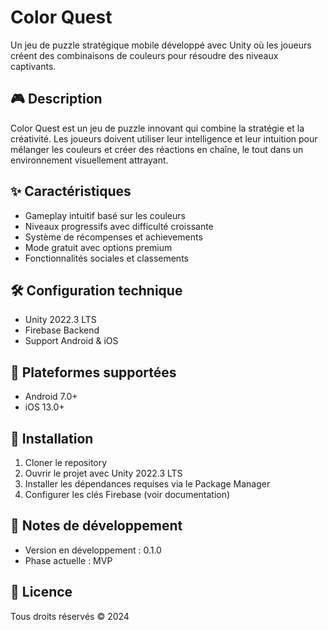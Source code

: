# Color Quest

Un jeu de puzzle stratégique mobile développé avec Unity où les joueurs créent des combinaisons de couleurs pour résoudre des niveaux captivants.

## 🎮 Description
Color Quest est un jeu de puzzle innovant qui combine la stratégie et la créativité. Les joueurs doivent utiliser leur intelligence et leur intuition pour mélanger les couleurs et créer des réactions en chaîne, le tout dans un environnement visuellement attrayant.

## ✨ Caractéristiques
- Gameplay intuitif basé sur les couleurs
- Niveaux progressifs avec difficulté croissante
- Système de récompenses et achievements
- Mode gratuit avec options premium
- Fonctionnalités sociales et classements

## 🛠 Configuration technique
- Unity 2022.3 LTS
- Firebase Backend
- Support Android & iOS

## 📱 Plateformes supportées
- Android 7.0+
- iOS 13.0+

## 🚀 Installation
1. Cloner le repository
2. Ouvrir le projet avec Unity 2022.3 LTS
3. Installer les dépendances requises via le Package Manager
4. Configurer les clés Firebase (voir documentation)

## 📝 Notes de développement
- Version en développement : 0.1.0
- Phase actuelle : MVP

## 📄 Licence
Tous droits réservés © 2024 